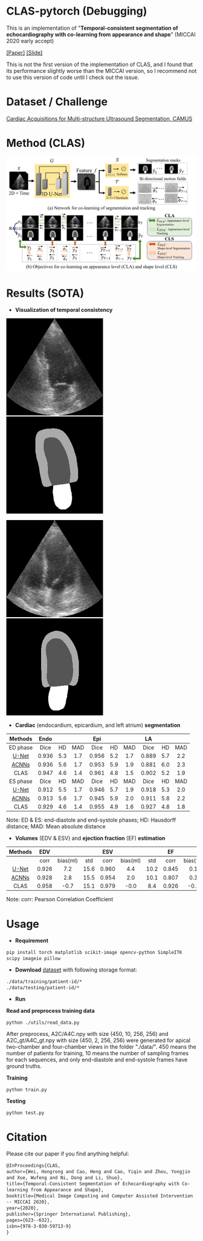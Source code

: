 # CLAS-pytorch (Debugging)
This is an implementation of "**Temporal-consistent segmentation of echocardiography with co-learning from appearance and shape**" (MICCAI 2020 early accept)

[[Paper]](https://www.researchgate.net/publication/342520911_Temporal-consistent_Segmentation_of_Echocardiography_with_Co-learning_from_Appearance_and_Shape)
[[Slide]](https://drive.google.com/file/d/1OHVLLxPKN9B2vqIsOZOrAKf2ZuJzSX92/view?usp=sharing)

This is not the first version of the implementation of CLAS, and I found that its performance slightly worse than the MICCAI version, so I
recommend not to use this version of code until I check out the issue.

# Dataset / Challenge
[Cardiac Acquisitions for Multi-structure Ultrasound Segmentation, CAMUS](https://www.creatis.insa-lyon.fr/Challenge/camus/index.html)

# Method (CLAS)
![CLAS](https://github.com/HongrongWei/CLAS-Pytorch/blob/main/misc/CLAS.jpg)

# Results (SOTA)

* **Visualization of temporal consistency**

![a2c_im](https://github.com/HongrongWei/CLAS-Pytorch/blob/main/misc/Pat44_A2C_images.gif)
![a2c_seg](https://github.com/HongrongWei/CLAS-Pytorch/blob/main/misc/Pat44_A2C_segmentation.gif)

![a4c_im](https://github.com/HongrongWei/CLAS-Pytorch/blob/main/misc/Pat44_A4C_images.gif)
![a4c_seg](https://github.com/HongrongWei/CLAS-Pytorch/blob/main/misc/Pat44_A4C_segmentation.gif)

* **Cardiac** (endocardium, epicardium, and left atrium) **segmentation**

| Methods       | Endo           |        |             | Epi        |     |            | LA          |      |           |
|:-------------:|:--------------:|:------:|:-----------:|:----------:|:---:|:----------:|:-----------:|:----:|:---------:|
| ED phase      | Dice           | HD     | MAD         | Dice       | HD  | MAD        | Dice        | HD   | MAD       |
| [U-Net](http://camus.creatis.insa-lyon.fr/challenge/#phase/5ca211272691fe0a9dac46d6) | 0.936 | 5.3  | 1.7 | 0.956 | 5.2 | 1.7 | 0.889 | 5.7  | 2.2 |
| [ACNNs](http://camus.creatis.insa-lyon.fr/challenge/#phase/5ca211272691fe0a9dac46d6) | 0.936 | 5.6  | 1.7 | 0.953 | 5.9 | 1.9 | 0.881 | 6.0  | 2.3 |
| CLAS    | 0.947 | 4.6 | 1.4 | 0.961 | 4.8 | 1.5 | 0.902 | 5.2 | 1.9 |
| ES phase  | Dice           | HD    | MAD | Dice           | HD    | MAD    | Dice           | HD           | MAD          |
| [U-Net](http://camus.creatis.insa-lyon.fr/challenge/#phase/5ca211272691fe0a9dac46d6)   | 0.912   | 5.5    | 1.7  | 0.946  | 5.7  | 1.9  | 0.918 | 5.3 | 2.0  |
| [ACNNs](http://camus.creatis.insa-lyon.fr/challenge/#phase/5ca211272691fe0a9dac46d6)   | 0.913   | 5.6    | 1.7  | 0.945  | 5.9  | 2.0  | 0.911 | 5.8 | 2.2  |
| CLAS     | 0.929 | 4.6 | 1.4 | 0.955 | 4.9 | 1.6 | 0.927 | 4.8 | 1.8 |

Note: ED & ES: end-diastole and end-systole phases;
HD: Hausdorff distance;
MAD: Mean absolute distance
      
* **Volumes** (EDV & ESV) and **ejection fraction** (EF) **estimation**

| Methods            | EDV           |          |      | ESV            |          |      | EF             |          |     |
|:------------------:|:-------------:|:--------:|:----:|:--------------:|:--------:|:----:|:--------------:|:--------:|:---:|
|                    | corr          | bias(ml) | std  | corr           | bias(ml) | std  | corr           | bias(\%) | std |
| [U-Net](http://camus.creatis.insa-lyon.fr/challenge/#phase/5ca211272691fe0a9dac46d6)  | 0.926 | 7.2 | 15.6 | 0.960  | 4.4  | 10.2 | 0.845  | 0.1 | 7.3 |
| [ACNNs](http://camus.creatis.insa-lyon.fr/challenge/#phase/5ca211272691fe0a9dac46d6)  | 0.928 | 2.8 | 15.5 | 0.954  | 2.0  | 10.1 | 0.807  | 0.3 | 8.3 |
| CLAS  | 0.958  | -0.7 | 15.1   | 0.979   | -0.0     | 8.4  | 0.926  | -0.1 | 6.7 |

Note: corr: Pearson Correlation Coefficient

# Usage

* **Requirement**

```
pip install torch matplotlib scikit-image opencv-python SimpleITK scipy imageio pillow
```

* **Download** [dataset](https://www.creatis.insa-lyon.fr/Challenge/camus/) with following storage format:

```
./data/training/patient-id/*
./data/testing/patient-id/*
```

* **Run**

**Read and preprocess training data**
```
python ./utils/read_data.py
```
After preprocess, A2C/A4C.npy with size (450, 10, 256, 256) and A2C_gt/A4C_gt.npy with size (450, 2, 256, 256) were generated for apical two-chamber and four-chamber views in the folder "./data/".
450 means the number of patients for training, 10 means the number of sampling frames for each sequences, and only end-diastole and end-systole frames have ground truths.

**Training**
```
python train.py
```
**Testing**
```
python test.py
```


# Citation
Please cite our paper if you find anything helpful:

```
@InProceedings{CLAS,
author={Wei, Hongrong and Cao, Heng and Cao, Yiqin and Zhou, Yongjin and Xue, Wufeng and Ni, Dong and Li, Shuo},
title={Temporal-Consistent Segmentation of Echocardiography with Co-learning from Appearance and Shape},
booktitle={Medical Image Computing and Computer Assisted Intervention -- MICCAI 2020},
year={2020},
publisher={Springer International Publishing},
pages={623--632},
isbn={978-3-030-59713-9}
}
```

